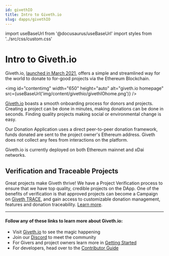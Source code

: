 ```yaml
---
id: givethIO
title: Intro to Giveth.io
slug: dapps/givethIO
---
```

import useBaseUrl from '@docusaurus/useBaseUrl'
import styles from '../src/css/custom.css'

# Intro to Giveth.io

Giveth.io, [launched in March 2021](https://medium.com/giveth/the-future-of-giving-is-here-d480388a3338), offers a simple and streamlined way for the world to donate to for-good projects via the Ethereum Blockchain.

<img id="contentimg" width="650" height="auto" alt="giveth.io homepage" src={useBaseUrl('img/content/givethio/givethIOhome.png')} />

[Giveth.io](https://giveth.io) boasts a smooth onboarding process for donors and projects. Creating a project can be done in minutes, making donations can be done in seconds. Finding quality projects making social or environmental change is easy.

Our Donation Application uses a direct peer-to-peer donation framework, funds donated are sent to the project owner's Ethereum address. Giveth does not collect any fees from interactions on the platform.

Giveth.io is currently deployed on both Ethereum mainnet and xDai networks.

## Verification and Traceable Projects

Great projects make Giveth thrive! We have a Project Verification process to ensure that we have top quality, credible projects on the DApp. One of the benefits of verification is that approved projects can become a Campaign on [Giveth TRACE](https://trace.giveth.io), and gain access to customizable donation management, features and donation traceability. [Learn more](/dapps/makeTraceableProject).

---
#### Follow any of these links to learn more about Giveth.io:
- Visit [Giveth.io](https://giveth.io) to see the magic happening
- Join our [Discord](https://discord.giveth.io) to meet the community
- For Givers and project owners learn more in [Getting Started](/dapps/gettingStarted)
- For developers, head over to the [Contributor Guide](/dapps/contributors)
